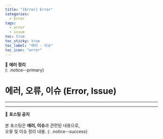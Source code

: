 ```yaml
---
title: "[Error] Error"
categories:
  - Error
tags:
  - error
  - issue
toc: true
toc_sticky: true
toc_label: "에러 - 이슈"
toc_icon: "error"
---
```


📌 **에러 정리**<br>
{: .notice--primary}

# 에러, 오류, 이슈 (Error, Issue)
---


---



🔔 **포스팅 공지** <br><br>
본 포스팅은 **에러, 이슈**과 관련된 내용으로,<br>
오류 및 이슈 정리 내용.
{: .notice--success}